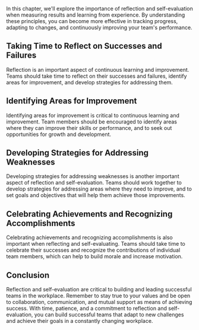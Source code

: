 
In this chapter, we'll explore the importance of reflection and self-evaluation when measuring results and learning from experience. By understanding these principles, you can become more effective in tracking progress, adapting to changes, and continuously improving your team's performance.

Taking Time to Reflect on Successes and Failures
------------------------------------------------

Reflection is an important aspect of continuous learning and improvement. Teams should take time to reflect on their successes and failures, identify areas for improvement, and develop strategies for addressing them.

Identifying Areas for Improvement
---------------------------------

Identifying areas for improvement is critical to continuous learning and improvement. Team members should be encouraged to identify areas where they can improve their skills or performance, and to seek out opportunities for growth and development.

Developing Strategies for Addressing Weaknesses
-----------------------------------------------

Developing strategies for addressing weaknesses is another important aspect of reflection and self-evaluation. Teams should work together to develop strategies for addressing areas where they need to improve, and to set goals and objectives that will help them achieve those improvements.

Celebrating Achievements and Recognizing Accomplishments
--------------------------------------------------------

Celebrating achievements and recognizing accomplishments is also important when reflecting and self-evaluating. Teams should take time to celebrate their successes and recognize the contributions of individual team members, which can help to build morale and increase motivation.

Conclusion
----------

Reflection and self-evaluation are critical to building and leading successful teams in the workplace. Remember to stay true to your values and be open to collaboration, communication, and mutual support as means of achieving success. With time, patience, and a commitment to reflection and self-evaluation, you can build successful teams that adapt to new challenges and achieve their goals in a constantly changing workplace.
